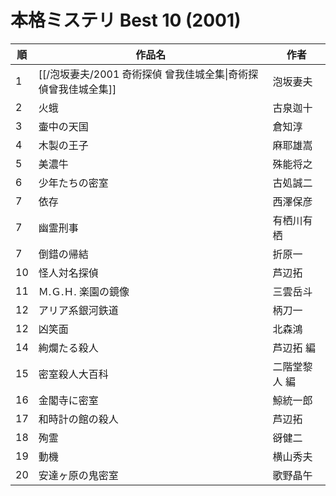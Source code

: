 # 本格ミステリ Best 10 (2001)

| 順   | 作品名                                    | 作者      |
| --- | -------------------------------------- | ------- |
| 1   | [[/泡坂妻夫/2001 奇術探偵 曾我佳城全集\|奇術探偵曾我佳城全集]] | 泡坂妻夫    |
| 2   | 火蛾                                     | 古泉迦十    |
| 3   | 壷中の天国                                  | 倉知淳     |
| 4   | 木製の王子                                  | 麻耶雄嵩    |
| 5   | 美濃牛                                    | 殊能将之    |
| 6   | 少年たちの密室                                | 古処誠二    |
| 7   | 依存                                     | 西澤保彦    |
| 7   | 幽霊刑事                                   | 有栖川有栖   |
| 7   | 倒錯の帰結                                  | 折原一     |
| 10  | 怪人対名探偵                                 | 芦辺拓     |
| 11  | Ｍ.Ｇ.Ｈ. 楽園の鏡像                           | 三雲岳斗    |
| 12  | アリア系銀河鉄道                               | 柄刀一     |
| 12  | 凶笑面                                    | 北森鴻     |
| 14  | 絢爛たる殺人                                 | 芦辺拓 編   |
| 15  | 密室殺人大百科                                | 二階堂黎人 編 |
| 16  | 金閣寺に密室                                 | 鯨統一郎    |
| 17  | 和時計の館の殺人                               | 芦辺拓     |
| 18  | 殉霊                                     | 谺健二     |
| 19  | 動機                                     | 横山秀夫    |
| 20  | 安達ヶ原の鬼密室                               | 歌野晶午    |
